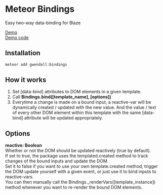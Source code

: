 Meteor Bindings
=================

Easy two-way data-binding for Blaze

[Demo](https://bindings.meteor.com)  
[Demo code](https://github.com/gwendall/meteor-bindings-demo)  


Installation
------------

``` sh
meteor add gwendall:bindings
```

How it works
----------

1. Set [data-bind] attributes to DOM elements in a given template.
2. Call **Bindings.bind([template_name], [options])**
3. Everytime a change is made on a bound input, a reactive-var will be dynamically created / updated with the new value. And the value / text of every other DOM element within this template with the same [data-bind] attribute will be updated appropriately.

Options
----------

**reactive: Boolean**  
Whether or not the DOM should be updated reactively (true by default).  
If set to true, the package uses the templated.created method to track changes of the bound inputs and update the DOM.  
Set it to false if you want to use your own template.created method, trigger the DOM update yourself with a given event, or just use it to bind inputs to reactive-vars.  
You can then manually call the Bindings._renderVars([template_instance]) method whenever you want to re-render the bound DOM elements.
